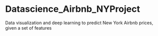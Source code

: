 # Datascience_Airbnb_NYProject
Data visualization and deep learning to predict New York Airbnb prices, given a set of features
